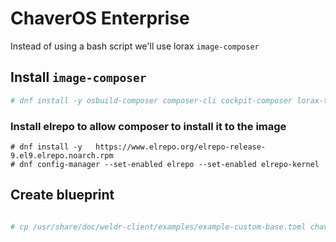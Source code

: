 # ChaverOS Enterprise

Instead of using a bash script we'll use lorax `image-composer`

## Install `image-composer`
```bash
# dnf install -y osbuild-composer composer-cli cockpit-composer lorax-templates-generic.x86_64


```
### Install elrepo to allow composer to install it to the image
```
# dnf install -y   https://www.elrepo.org/elrepo-release-9.el9.elrepo.noarch.rpm
# dnf config-manager --set-enabled elrepo --set-enabled elrepo-kernel
```

## Create blueprint

```bash

# cp /usr/share/doc/weldr-client/examples/example-custom-base.toml chaveros-live-install.toml
```
